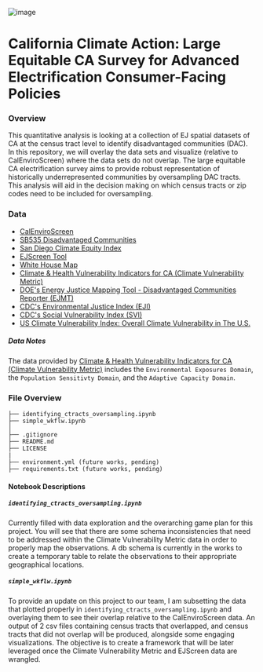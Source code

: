 ![image](https://github.com/The2035Initiative/Buffer_Protocol_2035_Initiative_draft/assets/141206781/a801039a-1760-48e7-915c-76a41e71eac8)
# California Climate Action: Large Equitable CA Survey for Advanced Electrification Consumer-Facing Policies

### Overview
This quantitative analysis is looking at a collection of EJ spatial datasets of CA at the census tract level to identify disadvantaged communities (DAC). In this repository, we will overlay the data sets and visualize (relative to CalEnviroScreen) where the data sets do not overlap. The large equitable CA electrification survey aims to provide robust representation of historically underrepresented communities by oversampling DAC tracts. This analysis will aid in the decision making on which census tracts or zip codes need to be included for oversampling.


### Data
- [CalEnviroScreen](https://oehha.ca.gov/calenviroscreen/maps-data)
- [SB535 Disadvantaged Communities](https://oehha.ca.gov/calenviroscreen/sb535)
- [San Diego Climate Equity Index](https://www.arcgis.com/home/item.html?id=859711eac76f47a7996b39a424c5c222)
- [EJScreen Tool](https://www.epa.gov/ejscreen/download-ejscreen-data)
- [White House Map](https://screeningtool.geoplatform.gov/en/downloads#3/33.47/-97.5)
- [Climate & Health Vulnerability Indicators for CA (Climate Vulnerability Metric)](https://www.cdph.ca.gov/Programs/OHE/Pages/CC-Health-Vulnerability-Indicators.aspx#) 
- [DOE's Energy Justice Mapping Tool - Disadvantaged Communities Reporter (EJMT)](https://energyjustice.egs.anl.gov/)
- [CDC's Environmental Justice Index (EJI)](https://www.atsdr.cdc.gov/placeandhealth/eji/index.html)
- [CDC's Social Vulnerability Index (SVI)](https://www.atsdr.cdc.gov/placeandhealth/svi/index.html)
- [US Climate Vulnerability Index: Overall Climate Vulnerability in The U.S.](https://map.climatevulnerabilityindex.org/map/cvi_overall/usa?mapBoundaries=Tract&mapFilter=0&reportBoundaries=Tract&geoContext=State)

##### Data Notes

The data provided by [Climate & Health Vulnerability Indicators for CA (Climate Vulnerability Metric)](https://www.cdph.ca.gov/Programs/OHE/Pages/CC-Health-Vulnerability-Indicators.aspx#) includes the `Environmental Exposures Domain`, the `Population Sensitivty Domain`, and the `Adaptive Capacity Domain`.

### File Overview 
```
├── identifying_ctracts_oversampling.ipynb
├── simple_wkflw.ipynb
│   
├── .gitignore
├── README.md
├── LICENSE
|
├── environment.yml (future works, pending)
├── requirements.txt (future works, pending)

```

#### Notebook Descriptions

##### `identifying_ctracts_oversampling.ipynb`
Currently filled with data exploration and the overarching game plan for this project.
You will see that there are some schema inconsistencies that need to be addressed within the Climate Vulnerability Metric data in order to properly map the observations.
A db schema is currently in the works to create a temporary table to relate the observations to their appropriate geographical locations.

##### `simple_wkflw.ipynb`
To provide an update on this project to our team, I am subsetting the data that plotted properly in `identifying_ctracts_oversampling.ipynb` and overlaying them to see their overlap relative to the CalEnviroScreen data. An output of 2 csv files containing census tracts that overlapped, and census tracts that did not overlap will be produced, alongside some engaging visualizations. The objective is to create a framework that will be later leveraged once the Climate Vulnerability Metric and EJScreen data are wrangled.


